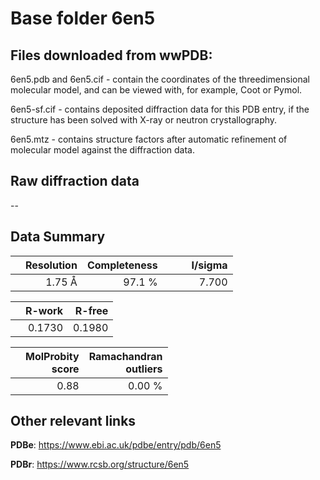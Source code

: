 # Base folder 6en5

## Files downloaded from wwPDB:

6en5.pdb and 6en5.cif - contain the coordinates of the threedimensional molecular model, and can be viewed with, for example, Coot or Pymol.

6en5-sf.cif - contains deposited diffraction data for this PDB entry, if the structure has been solved with X-ray or neutron crystallography.

6en5.mtz - contains structure factors after automatic refinement of molecular model against the diffraction data.

## Raw diffraction data

--<br> 

## Data Summary
|   | Resolution | Completeness| I/sigma |
|---|-------------:|----------------:|--------------:|
|   |1.75 Å|97.1  %|<img width=50/>7.700|

|   | **R-work**| **R-free**   
|---|-------------:|----------------:|           
||0.1730|0.1980|

|   |**MolProbity<br>score**| **Ramachandran<br>outliers** 
|---|-------------:|----------------:|
||0.88|0.00 %|

## Other relevant links 
**PDBe**:  https://www.ebi.ac.uk/pdbe/entry/pdb/6en5
 
**PDBr**: https://www.rcsb.org/structure/6en5 

